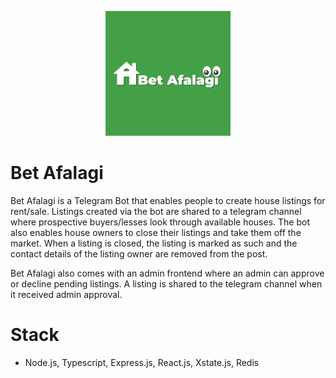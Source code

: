 <p align="center">
    <img alt="Bet Afalagi" src="https://github.com/mickykebe/bet-kiray/blob/master/betafalagi.png" width="200">
</p>

# Bet Afalagi

Bet Afalagi is a Telegram Bot that enables people to create house listings for rent/sale. Listings created via the bot are shared to a telegram channel where prospective buyers/lesses look through available houses. The bot also enables house owners to close their listings and take them off the market. When a listing is closed, the listing is marked as such and the contact details of the listing owner are removed from the post.

Bet Afalagi also comes with an admin frontend where an admin can approve or decline pending listings. A listing is shared to the telegram channel when it received admin approval.

# Stack

- Node.js, Typescript, Express.js, React.js, Xstate.js, Redis
